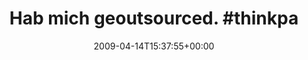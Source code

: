 ---
retweeted: false
source: <a href="http://twitter.com" rel="nofollow">Twitter Web Client</a>
entities:
  hashtags:
  - text: thinkpad
    indices:
    - '23'
    - '32'
  - text: wetter
    indices:
    - '33'
    - '40'
  - text: wisstschon
    indices:
    - '41'
    - '52'
  symbols: []
  user_mentions: []
  urls: []
display_text_range:
- '0'
- '52'
favorite_count: '0'
id_str: '1517426905'
truncated: false
retweet_count: '0'
id: '1517426905'
created_at: Tue Apr 14 15:37:55 +0000 2009
favorited: false
full_text: 'Hab mich geoutsourced. #thinkpad #wetter #wisstschon'
lang: de
tags:
- thinkpad
- wetter
- wisstschon
- pesos:twitter
date: '2009-04-14T15:37:55+00:00'
src: https://twitter.com/bascht/status/1517426905
original_url: https://twitter.com/bascht/status/1517426905
type: twitter_tweet
text: 'Hab mich geoutsourced. #thinkpad #wetter #wisstschon'
title: 'Hab mich geoutsourced. #thinkpa'

---